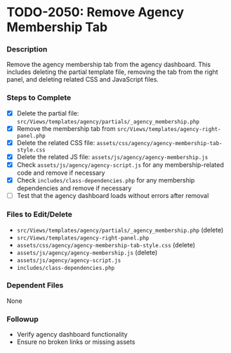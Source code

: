 # TODO-2050: Remove Agency Membership Tab

### Description
Remove the agency membership tab from the agency dashboard. This includes deleting the partial template file, removing the tab from the right panel, and deleting related CSS and JavaScript files.

### Steps to Complete
- [x] Delete the partial file: `src/Views/templates/agency/partials/_agency_membership.php`
- [x] Remove the membership tab from `src/Views/templates/agency-right-panel.php`
- [x] Delete the related CSS file: `assets/css/agency/agency-membership-tab-style.css`
- [x] Delete the related JS file: `assets/js/agency/agency-membership.js`
- [x] Check `assets/js/agency/agency-script.js` for any membership-related code and remove if necessary
- [x] Check `includes/class-dependencies.php` for any membership dependencies and remove if necessary
- [ ] Test that the agency dashboard loads without errors after removal

### Files to Edit/Delete
- `src/Views/templates/agency/partials/_agency_membership.php` (delete)
- `src/Views/templates/agency-right-panel.php`
- `assets/css/agency/agency-membership-tab-style.css` (delete)
- `assets/js/agency/agency-membership.js` (delete)
- `assets/js/agency/agency-script.js`
- `includes/class-dependencies.php`

### Dependent Files
None

### Followup
- Verify agency dashboard functionality
- Ensure no broken links or missing assets
